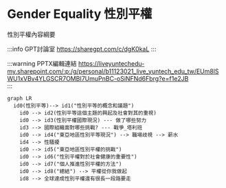 # Gender Equality 性別平權 

性別平權內容綱要

:::info GPT討論室
https://sharegpt.com/c/dgK0kaL
:::

:::warning PPTX編輯連結
https://liveyuntechedu-my.sharepoint.com/:p:/g/personal/b11123021_live_yuntech_edu_tw/EUm8lSWU1xVBv4YLGSCR7OMBI7UmuPnBC-oSiNFNd6Fbrg?e=f1e2JB  
:::

```mermaid
graph LR
  id0(性別平等)--> id1("性別平等的概念和議題")
	id0 --> id2(性別平等這個主題的興起及社會對其的重視)
	id0 --> id3(性別平權國際現況) --- 做了哪些努力
	id3 --> 國際組織面對哪些挑戰? --- 戰爭_塔利班
	id0 --> id4("東亞地區性別平等現況") --> 職場歧視 --> 薪水
	id4 --> 性騷擾
	id0 --> id5("東亞地區性別平權的挑戰")
	id0 --> id6("性別平權對於社會健康的重要性")
	id0 --> id7("個人推進性別平權的方法")
	id0 --> id8("總結") --> 平權從你我做起
	id8 --> 全球達成性別平權還有很長一段路要走
```